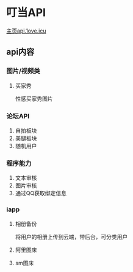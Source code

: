 # 叮当API

[主页api.1ove.icu](http://api.1ove.icu)



## api内容

### 图片/视频类

1. 买家秀 

   性感买家秀图片

### 论坛API

1. 自拍板块
2. 美腿板块
3. 随机用户

### 程序能力

1. 文本审核
2. 图片审核
3. 通过QQ获取绑定信息

### iapp

1. 相册备份 

   将用户的相册上传到云端，带后台，可分类用户

2. 阿里图床

3. sm图床